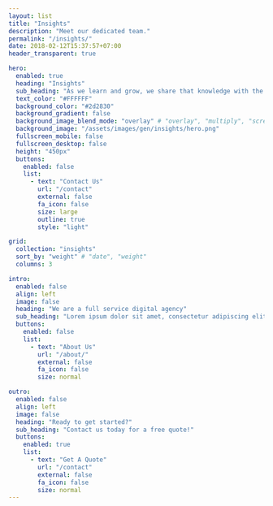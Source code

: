 ```yaml
---
layout: list
title: "Insights"
description: "Meet our dedicated team."
permalink: "/insights/"
date: 2018-02-12T15:37:57+07:00
header_transparent: true

hero:
  enabled: true
  heading: "Insights"
  sub_heading: "As we learn and grow, we share that knowledge with the world"
  text_color: "#FFFFFF"
  background_color: "#2d2830"
  background_gradient: false
  background_image_blend_mode: "overlay" # "overlay", "multiply", "screen"
  background_image: "/assets/images/gen/insights/hero.png"
  fullscreen_mobile: false
  fullscreen_desktop: false
  height: "450px"
  buttons:
    enabled: false
    list:
      - text: "Contact Us"
        url: "/contact"
        external: false
        fa_icon: false
        size: large
        outline: true
        style: "light"

grid:
  collection: "insights"
  sort_by: "weight" # "date", "weight"
  columns: 3

intro:
  enabled: false
  align: left
  image: false
  heading: "We are a full service digital agency"
  sub_heading: "Lorem ipsum dolor sit amet, consectetur adipiscing elit. Ut eget sapien in elit semper accumsan. Pellentesque accumsan ut tortor eu varius. Sed id tincidunt massa, ut egestas orci."
  buttons:
    enabled: false
    list:
      - text: "About Us"
        url: "/about/"
        external: false
        fa_icon: false
        size: normal

outro:
  enabled: false
  align: left
  image: false
  heading: "Ready to get started?"
  sub_heading: "Contact us today for a free quote!"
  buttons:
    enabled: true
    list:
      - text: "Get A Quote"
        url: "/contact"
        external: false
        fa_icon: false
        size: normal
---
```

